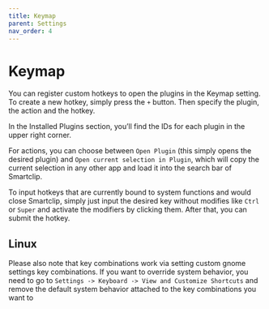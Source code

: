 ```yaml
---
title: Keymap
parent: Settings
nav_order: 4
---
```


# Keymap

You can register custom hotkeys to open the plugins in the Keymap setting. To create a new hotkey, simply press the `+` button. Then specify the plugin, the action and the hotkey.

In the Installed Plugins section, you’ll find the IDs for each plugin in the upper right corner.

For actions, you can choose between `Open Plugin` (this simply opens the desired plugin) and `Open current selection in Plugin`, which will copy the current selection in any other app and load it into the search bar of Smartclip.

To input hotkeys that are currently bound to system functions and would close Smartclip, simply just input the desired key without modifies like `Ctrl` or `Super` and activate the modifiers by clicking them. After that, you can submit the hotkey.

## Linux

Please also note that key combinations work via setting custom gnome settings key combinations. If you want to override system behavior, you need to go to `Settings -> Keyboard -> View and Customize Shortcuts` and remove the default system behavior attached to the key combinations you want to